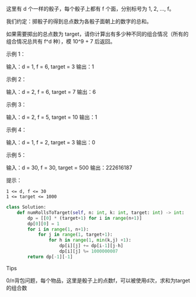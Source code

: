 这里有 d 个一样的骰子，每个骰子上都有 f 个面，分别标号为 1, 2, ..., f。

我们约定：掷骰子的得到总点数为各骰子面朝上的数字的总和。

如果需要掷出的总点数为 target，请你计算出有多少种不同的组合情况（所有的组合情况总共有 f^d 种），模 10^9 + 7 后返回。

 

示例 1：

输入：d = 1, f = 6, target = 3
输出：1

示例 2：

输入：d = 2, f = 6, target = 7
输出：6

示例 3：

输入：d = 2, f = 5, target = 10
输出：1

示例 4：

输入：d = 1, f = 2, target = 3
输出：0

示例 5：

输入：d = 30, f = 30, target = 500
输出：222616187

 

提示：

    1 <= d, f <= 30
    1 <= target <= 1000



```python
class Solution:
    def numRollsToTarget(self, n: int, k: int, target: int) -> int:
        dp = [[0] * (target+1) for i in range(n+1)]
        dp[0][0] = 1
        for i in range(1, n+1):
            for j in range(1, target+1):
                for h in range(1, min(k,j) +1):
                    dp[i][j] += dp[i-1][j-h]
                    dp[i][j] %= 1000000007
        return dp[-1][-1]
```



Tips

0/n背包问题，每个物品，这里是骰子上的点数f，可以被使用d次，求和为target的组合数

